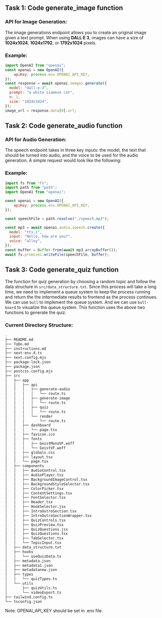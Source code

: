 ## Task 1: Code generate_image function

### API for Image Generation:

The image generations endpoint allows you to create an original image given a text prompt. When using **DALL·E 3**, images can have a size of **1024x1024**, **1024x1792**, or **1792x1024** pixels.

### Example:
```javascript
import OpenAI from "openai";
const openai = new OpenAI({
    apiKey: process.env.OPENAI_API_KEY,
});
const response = await openai.images.generate({
  model: "dall-e-3",
  prompt: "a white siamese cat",
  n: 1,
  size: "1024x1024",
});
image_url = response.data[0].url;
```


## Task 2: Code generate_audio function

### API for Audio Generation:
The speech endpoint takes in three key inputs: the model, the text that should be turned into audio, and the voice to be used for the audio generation. A simple request would look like the following:

### Example:
```javascript
import fs from "fs";
import path from "path";
import OpenAI from "openai";

const openai = new OpenAI({
    apiKey: process.env.OPENAI_API_KEY,
});

const speechFile = path.resolve("./speech.mp3");

const mp3 = await openai.audio.speech.create({
  model: "tts-1",
  input: "Hello, how are you?",
  voice: "alloy",
});
const buffer = Buffer.from(await mp3.arrayBuffer());
await fs.promises.writeFile(speechFile, buffer);
```

## Task 3: Code generate_quiz function
The function for quiz generation by choosing a random topic and follow the data structure in `src/data_structure.txt`.
Since this process will take a long time, we need to implement a queue system to keep the process running and return the 
the intermediate results to frontend as the process continues. We can use `bull` to implement the queue system. And we can use `bull-board` to visualize the queue system. This function uses the above two functions to generate the quiz.


### Current Directory Structure:
```bash
.
├── README.md
├── ToDo.md
├── instructions.md
├── next-env.d.ts
├── next.config.mjs
├── package-lock.json
├── package.json
├── postcss.config.mjs
├── src
│   ├── app
│   │   ├── api
│   │   │   ├── generate-audio
│   │   │   │   └── route.ts
│   │   │   ├── generate-image
│   │   │   │   └── route.ts
│   │   │   ├── quiz
│   │   │   │   └── route.ts
│   │   │   └── render
│   │   │       └── route.ts
│   │   ├── dashboard
│   │   │   └── page.tsx
│   │   ├── favicon.ico
│   │   ├── fonts
│   │   │   ├── GeistMonoVF.woff
│   │   │   └── GeistVF.woff
│   │   ├── globals.css
│   │   ├── layout.tsx
│   │   └── page.tsx
│   ├── components
│   │   ├── AudioControl.tsx
│   │   ├── AudioPlayer.tsx
│   │   ├── BackgroundImageControl.tsx
│   │   ├── BackgroundStyleSelector.tsx
│   │   ├── ColorPicker.tsx
│   │   ├── ContentSettings.tsx
│   │   ├── FontSelector.tsx
│   │   ├── Header.tsx
│   │   ├── HookSelector.jsx
│   │   ├── IntroOutroSection.tsx
│   │   ├── IntroOutroSectionWrapper.tsx
│   │   ├── QuizControls.tsx
│   │   ├── QuizPreview.tsx
│   │   ├── QuizQuestions.jsx
│   │   ├── QuizQuestions.tsx
│   │   ├── TabSelector.tsx
│   │   └── TopicInput.tsx
│   ├── data_structure.txt
│   ├── hooks
│   │   └── useQuizData.ts
│   ├── metadata.json
│   ├── metadata1.json
│   ├── metadatanew.json
│   ├── types
│   │   └── quizTypes.ts
│   └── utils
│       ├── quizUtils.ts
│       └── videoExport.ts
├── tailwind.config.ts
└── tsconfig.json
```
Note: OPENAI_API_KEY should be set in .env file.




